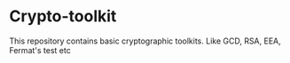 # Crypto-toolkit
This repository contains basic cryptographic toolkits. Like GCD, RSA, EEA, Fermat's test etc
